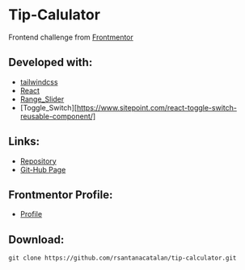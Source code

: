 # Tip-Calulator

Frontend challenge from [Frontmentor](https://www.frontendmentor.io/challenges/interactive-pricing-component-t0m8PIyY8)

## Developed with:

- [tailwindcss](https://tailwindcss.com/)
- [React](https://reactjs.org/)
- [Range_Slider](https://github.com/davidchin/react-input-range) 
- [Toggle_Switch][https://www.sitepoint.com/react-toggle-switch-reusable-component/]

## Links:

- [Repository](https://github.com/rsantanacatalan/tip-calculator)
- [Git-Hub Page](https://rsantanacatalan.github.io/tip-calculator/)

## Frontmentor Profile:

- [Profile](https://www.frontendmentor.io/profile/rsantanacatalan)

## Download:

```
git clone https://github.com/rsantanacatalan/tip-calculator.git
```



